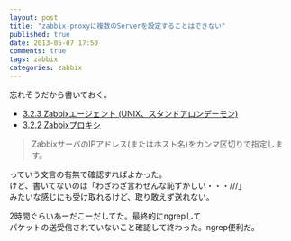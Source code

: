 ```yaml
---
layout: post
title: "zabbix-proxyに複数のServerを設定することはできない"
published: true
date: 2013-05-07 17:50
comments: true
tags: zabbix
categories: zabbix
---
```


忘れそうだから書いておく。  

- [3.2.3 Zabbixエージェント (UNIX、スタンドアロンデーモン)](https://www.zabbix.com/documentation/jp/1.8/manual/processes/zabbix_agentd)
- [3.2.2 Zabbixプロキシ](https://www.zabbix.com/documentation/jp/1.8/manual/processes/zabbix_proxy)
  
> ZabbixサーバのIPアドレス(またはホスト名)をカンマ区切りで指定します。  
  
っていう文言の有無で確認すればよかった。  
けど、書いてないのは「わざわざ言わせんな恥ずかしい・・・///」  
みたいな感じにも受け取れるけど、取り敢えず送れない。  
  
2時間ぐらいあーだこーだしてた。最終的にngrepして  
パケットの送受信されていないこと確認して終わった。ngrep便利だ。
